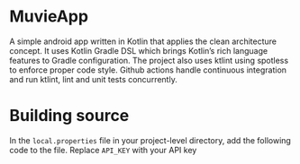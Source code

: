 # MuvieApp

A simple android app written in Kotlin that applies the clean architecture concept. It uses Kotlin Gradle DSL which brings Kotlin’s rich language features to Gradle configuration. The project also uses ktlint using spotless to enforce proper code style. Github actions handle continuous integration and run ktlint, lint and unit tests concurrently.

# Building source

In the `local.properties` file in your project-level directory, add the following code to the file. Replace `API_KEY` with your API key


